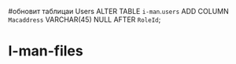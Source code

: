 #обновит таблицаи Users
ALTER TABLE `i-man`.`users` 
ADD COLUMN `Macaddress` VARCHAR(45) NULL AFTER `RoleId`;
 # I-man-files
